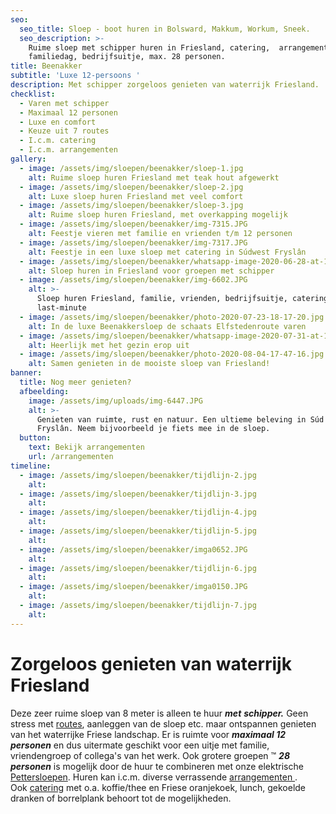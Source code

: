 ```yaml
---
seo:
  seo_title: Sloep - boot huren in Bolsward, Makkum, Workum, Sneek.
  seo_description: >-
    Ruime sloep met schipper huren in Friesland, catering,  arrangementen,
    familiedag, bedrijfsuitje, max. 28 personen.
title: Beenakker
subtitle: 'Luxe 12-persoons '
description: Met schipper zorgeloos genieten van waterrijk Friesland.
checklist:
  - Varen met schipper
  - Maximaal 12 personen
  - Luxe en comfort
  - Keuze uit 7 routes
  - I.c.m. catering
  - I.c.m. arrangementen
gallery:
  - image: /assets/img/sloepen/beenakker/sloep-1.jpg
    alt: Ruime sloep huren Friesland met teak hout afgewerkt
  - image: /assets/img/sloepen/beenakker/sloep-2.jpg
    alt: Luxe sloep huren Friesland met veel comfort
  - image: /assets/img/sloepen/beenakker/sloep-3.jpg
    alt: Ruime sloep huren Friesland, met overkapping mogelijk
  - image: /assets/img/sloepen/beenakker/img-7315.JPG
    alt: Feestje vieren met familie en vrienden t/m 12 personen
  - image: /assets/img/sloepen/beenakker/img-7317.JPG
    alt: Feestje in een luxe sloep met catering in Súdwest Fryslân
  - image: /assets/img/sloepen/beenakker/whatsapp-image-2020-06-28-at-11-17-13.jpeg
    alt: Sloep huren in Friesland voor groepen met schipper
  - image: /assets/img/sloepen/beenakker/img-6602.JPG
    alt: >-
      Sloep huren Friesland, familie, vrienden, bedrijfsuitje, catering,
      last-minute
  - image: /assets/img/sloepen/beenakker/photo-2020-07-23-18-17-20.jpg
    alt: In de luxe Beenakkersloep de schaats Elfstedenroute varen
  - image: /assets/img/sloepen/beenakker/whatsapp-image-2020-07-31-at-19-04-33.jpeg
    alt: Heerlijk met het gezin erop uit
  - image: /assets/img/sloepen/beenakker/photo-2020-08-04-17-47-16.jpg
    alt: Samen genieten in de mooiste sloep van Friesland!
banner:
  title: Nog meer genieten?
  afbeelding:
    image: /assets/img/uploads/img-6447.JPG
    alt: >-
      Genieten van ruimte, rust en natuur. Een ultieme beleving in Súd West
      Fryslân. Neem bijvoorbeeld je fiets mee in de sloep.
  button:
    text: Bekijk arrangementen
    url: /arrangementen
timeline:
  - image: /assets/img/sloepen/beenakker/tijdlijn-2.jpg
    alt:
  - image: /assets/img/sloepen/beenakker/tijdlijn-3.jpg
    alt:
  - image: /assets/img/sloepen/beenakker/tijdlijn-4.jpg
    alt:
  - image: /assets/img/sloepen/beenakker/tijdlijn-5.jpg
    alt:
  - image: /assets/img/sloepen/beenakker/imga0652.JPG
    alt:
  - image: /assets/img/sloepen/beenakker/tijdlijn-6.jpg
    alt:
  - image: /assets/img/sloepen/beenakker/imga0150.JPG
    alt:
  - image: /assets/img/sloepen/beenakker/tijdlijn-7.jpg
    alt:
---
```


# Zorgeloos genieten van waterrijk Friesland

Deze zeer ruime sloep van 8 meter is alleen te huur ***met***&nbsp;***schipper.***&nbsp;Geen stress met [routes](https://sloepverhuurbolsward.nl/routes), aanleggen van de sloep etc. maar ontspannen genieten van het waterrijke Friese landschap. Er is ruimte voor ***maximaal 12 personen***&nbsp;en dus uitermate geschikt voor een uitje met familie, vriendengroep of collega's van het werk. Ook grotere groepen ™ ***28 personen*** is mogelijk door de huur te combineren met onze elektrische [Pettersloepen](https://sloepverhuurbolsward.nl/sloepen/petter/). Huren kan i.c.m. diverse verrassende [arrangementen&nbsp;](https://sloepverhuurbolsward.nl/arrangementen). Ook&nbsp;[catering](https://sloepverhuurbolsward.nl/catering)&nbsp;met o.a. koffie/thee en Friese oranjekoek, lunch, gekoelde dranken of borrelplank behoort tot de mogelijkheden.
